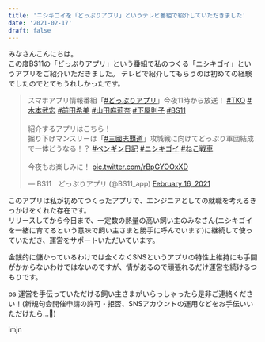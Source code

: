```yaml
---
title: 'ニシキゴイを「どっぷりアプリ」というテレビ番組で紹介していただきました'
date: '2021-02-17'
draft: false
---
```


みなさんこんにちは。  
この度BS11の「どっぷりアプリ」という番組で私のつくる「ニシキゴイ」というアプリをご紹介いただきました。
テレビで紹介してもらうのは初めての経験でしたのでとてもうれしかったです。

<blockquote class="twitter-tweet"><p lang="ja" dir="ltr">スマホアプリ情報番組「<a href="https://twitter.com/hashtag/%E3%81%A9%E3%81%A3%E3%81%B7%E3%82%8A%E3%82%A2%E3%83%97%E3%83%AA?src=hash&amp;ref_src=twsrc%5Etfw">#どっぷりアプリ</a>」今夜11時から放送！ <a href="https://twitter.com/hashtag/TKO?src=hash&amp;ref_src=twsrc%5Etfw">#TKO</a> <a href="https://twitter.com/hashtag/%E6%9C%A8%E6%9C%AC%E6%AD%A6%E5%AE%8F?src=hash&amp;ref_src=twsrc%5Etfw">#木本武宏</a> <a href="https://twitter.com/hashtag/%E5%89%8D%E7%94%B0%E5%B8%8C%E7%BE%8E?src=hash&amp;ref_src=twsrc%5Etfw">#前田希美</a> <a href="https://twitter.com/hashtag/%E5%B1%B1%E7%94%B0%E9%BA%BB%E8%8E%89%E5%A5%88?src=hash&amp;ref_src=twsrc%5Etfw">#山田麻莉奈</a> <a href="https://twitter.com/hashtag/%E4%B8%8B%E5%B1%8B%E5%89%87%E5%AD%90?src=hash&amp;ref_src=twsrc%5Etfw">#下屋則子</a> <a href="https://twitter.com/hashtag/BS11?src=hash&amp;ref_src=twsrc%5Etfw">#BS11</a><br> <br>紹介するアプリはこちら！<br>掘り下げマンスリーは「<a href="https://twitter.com/hashtag/%E4%B8%89%E5%9C%8B%E5%BF%97%E8%A6%87%E9%81%93?src=hash&amp;ref_src=twsrc%5Etfw">#三國志覇道</a>」攻城戦に向けてどっぷり軍団結成で一体どうなる！？ <a href="https://twitter.com/hashtag/%E3%83%9A%E3%83%B3%E3%82%AE%E3%83%B3%E6%97%A5%E8%A8%98?src=hash&amp;ref_src=twsrc%5Etfw">#ペンギン日記</a> <a href="https://twitter.com/hashtag/%E3%83%8B%E3%82%B7%E3%82%AD%E3%82%B4%E3%82%A4?src=hash&amp;ref_src=twsrc%5Etfw">#ニシキゴイ</a> <a href="https://twitter.com/hashtag/%E3%81%AD%E3%81%93%E6%88%A6%E8%BB%8A?src=hash&amp;ref_src=twsrc%5Etfw">#ねこ戦車</a><br><br>今夜もお楽しみに！ <a href="https://t.co/rBpGYOOxXD">pic.twitter.com/rBpGYOOxXD</a></p>&mdash; BS11　どっぷりアプリ (@BS11_app) <a href="https://twitter.com/BS11_app/status/1361578781815631876?ref_src=twsrc%5Etfw">February 16, 2021</a></blockquote> <script async src="https://platform.twitter.com/widgets.js" charset="utf-8"></script>

このアプリは私が初めてつくったアプリで、エンジニアとしての就職を考えるきっかけをくれた存在です。  
リリースしてから今日まで、一定数の熱量の高い飼い主のみなさん(ニシキゴイを一緒に育てるという意味で飼い主さまと勝手に呼んでいます)に継続して使っていただき、運営をサポートいただいています。  

金銭的に儲かっているわけでは全くなくSNSというアプリの特性上維持にも手間がかからないわけではないのですが、情があるので頑張れるだけ運営を続けるつもりです。

ps 運営を手伝っていただける飼い主さまがいらっしゃったら是非ご連絡ください！(新規句会開催申請の許可・拒否、SNSアカウントの運用などをお手伝いいただけたら...🙏)

imjn